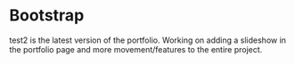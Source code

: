 # Bootstrap

test2 is the latest version of the portfolio. Working on adding a slideshow in the portfolio page and more movement/features to the entire project.
